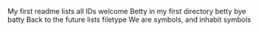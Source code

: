 My first readme
lists all IDs
welcome
Betty in my first directory
betty
bye batty
Back to the future
lists
filetype
We are symbols, and inhabit symbols
